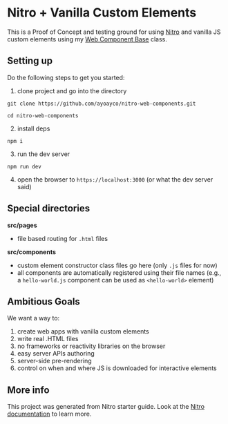 # Nitro + Vanilla Custom Elements

This is a Proof of Concept and testing ground for using [Nitro](https://nitro.unjs.io) and vanilla JS custom elements using my [Web Component Base](https://ayco.io/n/web-component-base) class.

## Setting up

Do the following steps to get you started:

1. clone project and go into the directory
```
git clone https://github.com/ayoayco/nitro-web-components.git
```
```
cd nitro-web-components
```

2. install deps
```
npm i
```

3. run the dev server
```
npm run dev
```

4. open the browser to `https://localhost:3000` (or what the dev server said)

## Special directories
**src/pages**
- file based routing for `.html` files

**src/components**
- custom element constructor class files go here (only `.js` files for now)
- all components are automatically registered using their file names (e.g., a `hello-world.js` component can be used as `<hello-world>` element)



## Ambitious Goals
We want a way to:
1. create web apps with vanilla custom elements
1. write real .HTML files
1. no frameworks or reactivity libraries on the browser
1. easy server APIs authoring
1. server-side pre-rendering
1. control on when and where JS is downloaded for interactive elements

## More info

This project was generated from Nitro starter guide. Look at the [Nitro documentation](https://nitro.unjs.io/) to learn more.

